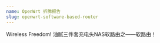 ```yaml
---
name: OpenWrt 折腾报告
slug: openwrt-software-based-router
---
```


Wireless Freedom! 油腻三件套充电头NAS软路由之——软路由！